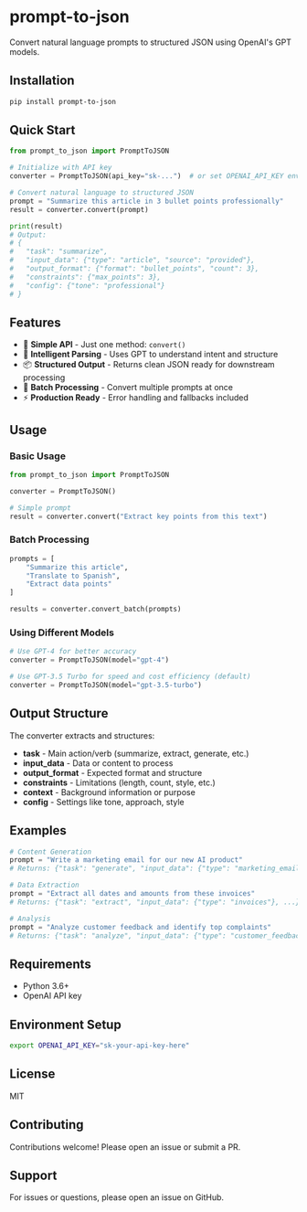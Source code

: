 # prompt-to-json

Convert natural language prompts to structured JSON using OpenAI's GPT models.

## Installation

```bash
pip install prompt-to-json
```

## Quick Start

```python
from prompt_to_json import PromptToJSON

# Initialize with API key
converter = PromptToJSON(api_key="sk-...")  # or set OPENAI_API_KEY env var

# Convert natural language to structured JSON
prompt = "Summarize this article in 3 bullet points professionally"
result = converter.convert(prompt)

print(result)
# Output:
# {
#   "task": "summarize",
#   "input_data": {"type": "article", "source": "provided"},
#   "output_format": {"format": "bullet_points", "count": 3},
#   "constraints": {"max_points": 3},
#   "config": {"tone": "professional"}
# }
```

## Features

- 🎯 **Simple API** - Just one method: `convert()`
- 🧠 **Intelligent Parsing** - Uses GPT to understand intent and structure
- 📦 **Structured Output** - Returns clean JSON ready for downstream processing
- 🔄 **Batch Processing** - Convert multiple prompts at once
- ⚡ **Production Ready** - Error handling and fallbacks included

## Usage

### Basic Usage

```python
from prompt_to_json import PromptToJSON

converter = PromptToJSON()

# Simple prompt
result = converter.convert("Extract key points from this text")
```

### Batch Processing

```python
prompts = [
    "Summarize this article",
    "Translate to Spanish",
    "Extract data points"
]

results = converter.convert_batch(prompts)
```

### Using Different Models

```python
# Use GPT-4 for better accuracy
converter = PromptToJSON(model="gpt-4")

# Use GPT-3.5 Turbo for speed and cost efficiency (default)
converter = PromptToJSON(model="gpt-3.5-turbo")
```

## Output Structure

The converter extracts and structures:
- **task** - Main action/verb (summarize, extract, generate, etc.)
- **input_data** - Data or content to process
- **output_format** - Expected format and structure
- **constraints** - Limitations (length, count, style, etc.)
- **context** - Background information or purpose
- **config** - Settings like tone, approach, style

## Examples

```python
# Content Generation
prompt = "Write a marketing email for our new AI product"
# Returns: {"task": "generate", "input_data": {"type": "marketing_email"}, ...}

# Data Extraction
prompt = "Extract all dates and amounts from these invoices"
# Returns: {"task": "extract", "input_data": {"type": "invoices"}, ...}

# Analysis
prompt = "Analyze customer feedback and identify top complaints"
# Returns: {"task": "analyze", "input_data": {"type": "customer_feedback"}, ...}
```

## Requirements

- Python 3.6+
- OpenAI API key

## Environment Setup

```bash
export OPENAI_API_KEY="sk-your-api-key-here"
```

## License

MIT

## Contributing

Contributions welcome! Please open an issue or submit a PR.

## Support

For issues or questions, please open an issue on GitHub.